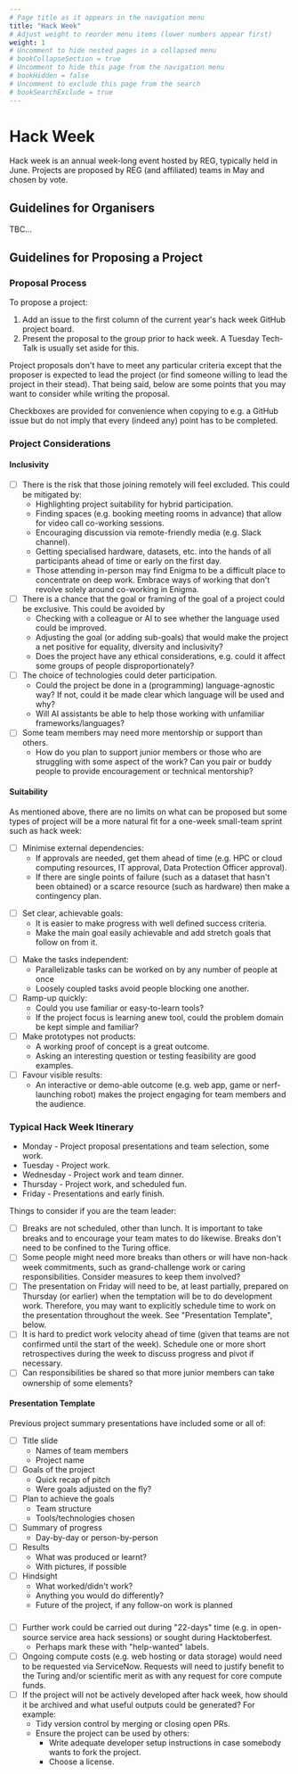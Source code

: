 ```yaml
---
# Page title as it appears in the navigation menu
title: "Hack Week"
# Adjust weight to reorder menu items (lower numbers appear first)
weight: 1
# Uncomment to hide nested pages in a collapsed menu
# bookCollapseSection = true
# Uncomment to hide this page from the navigation menu
# bookHidden = false
# Uncomment to exclude this page from the search
# bookSearchExclude = true
---
```


# Hack Week

Hack week is an annual week-long event hosted by REG, typically held in June.
Projects are proposed by REG (and affiliated) teams in May and chosen by vote.

## Guidelines for Organisers

TBC...

## Guidelines for Proposing a Project

### Proposal Process

To propose a project:

1. Add an issue to the first column of the current year's hack week GitHub project board.
2. Present the proposal to the group prior to hack week. A Tuesday Tech-Talk is usually set aside for this.

Project proposals don't have to meet any particular criteria except that the proposer is expected to lead the project (or find someone willing to lead the project in their stead). That being said, below are some points that you may want to consider while writing the proposal.

Checkboxes are provided for convenience when copying to e.g. a GitHub issue but do not imply that every (indeed any) point has to be completed.

### Project Considerations

#### Inclusivity

- [ ] There is the risk that those joining remotely will feel excluded. This could be mitigated by:
    - Highlighting project suitability for  hybrid participation.
    - Finding spaces (e.g. booking meeting rooms in advance) that allow for video call co-working sessions.
    - Encouraging discussion via remote-friendly media (e.g. Slack channel).
    - Getting specialised hardware, datasets, etc. into the hands of all participants ahead of time or early on the first day.
    - Those attending in-person may find Enigma to be a difficult place to concentrate on deep work. Embrace ways of working that don't revolve solely around co-working in Enigma.
- [ ] There is a chance that the goal or framing of the goal of a project could be exclusive. This could be avoided by
    - Checking with a colleague or AI to see whether the language used could be improved.
    - Adjusting the goal (or adding sub-goals) that would make the project a net positive for equality, diversity and inclusivity?
    - Does the project have any ethical considerations, e.g. could it affect some groups of people disproportionately?
- [ ] The choice of technologies could deter participation.
    - Could the project be done in a (programming) language-agnostic way? If not, could it be made clear which language will be used and why?
    - Will AI assistants be able to help those working with unfamiliar frameworks/languages?
- [ ] Some team members may need more mentorship or support than others.
    - How do you plan to support junior members or those who are struggling with some aspect of the work? Can you pair or buddy people to provide encouragement or technical mentorship?

#### Suitability

As mentioned above, there are no limits on what can be proposed but some types of project will be a more natural fit for a one-week small-team sprint such as hack week:

- [ ] Minimise external dependencies:
    - If approvals are needed, get them ahead of time (e.g. HPC or cloud computing resources, IT approval, Data Protection Officer approval).
    - If there are single points of failure (such as a dataset that hasn't been obtained) or a scarce resource (such as hardware) then make a contingency plan.
* [ ] Set clear, achievable goals:
    - It is easier to make progress with well defined success criteria.
    - Make the main goal easily achievable and add stretch goals that follow on from it.
- [ ] Make the tasks independent:
    - Parallelizable tasks can be worked on by any number of people at once
    - Loosely coupled tasks avoid people blocking one another.
- [ ] Ramp-up quickly:
    - Could you use familiar or easy-to-learn tools?
    - If the project focus is learning anew tool, could the problem domain be kept simple and familiar?
- [ ] Make prototypes not products:
    - A working proof of concept is a great outcome.
    - Asking an interesting question or testing feasibility are good examples.
- [ ] Favour visible results:
    - An interactive or demo-able outcome (e.g. web app, game or nerf-launching robot) makes the project engaging for team members and the audience.

### Typical Hack Week Itinerary

- Monday - Project proposal presentations and team selection, some work.
- Tuesday - Project work.
- Wednesday - Project work and team dinner.
- Thursday - Project work, and scheduled fun.
- Friday - Presentations and early finish.

Things to consider if you are the team leader:

* [ ] Breaks are not scheduled, other than lunch. It is important to take breaks and to encourage your team mates to do likewise. Breaks don't need to be confined to the Turing office.
* [ ] Some people might need more breaks than others or will have non-hack week commitments, such as grand-challenge work or caring responsibilities. Consider measures to keep them involved?
* [ ] The presentation on Friday will need to be, at least partially, prepared on Thursday (or earlier) when the temptation will be to do development work. Therefore, you may want to explicitly schedule time to work on the presentation throughout the week. See "Presentation Template", below.
* [ ] It is hard to predict work velocity ahead of time (given that teams are not confirmed until the start of the week). Schedule one or more short retrospectives during the week to discuss progress and pivot if necessary.
* [ ] Can responsibilities be shared so that more junior members can take ownership of some elements?

#### Presentation Template

Previous project summary presentations have included some or all of:

- [ ] Title slide
   - Names of team members
   - Project name
- [ ] Goals of the project
   - Quick recap of pitch
   - Were goals adjusted on the fly?
- [ ] Plan to achieve the goals
   - Team structure
   - Tools/technologies chosen
- [ ] Summary of progress
   - Day-by-day or person-by-person
- [ ] Results
   - What was produced or learnt?
   - With pictures, if possible
- [ ] Hindsight
   - What worked/didn't work?
   - Anything you would do differently?
   - Future of the project, if any follow-on work is planned

### 

- [ ] Further work could be carried out during "22-days" time (e.g. in open-source service area hack sessions) or sought during Hacktoberfest.
    - Perhaps mark these with "help-wanted" labels.
- [ ] Ongoing compute costs (e.g. web hosting or data storage) would need to be requested via ServiceNow. Requests will need to justify benefit to the Turing and/or scientific merit as with any request for core compute funds.
- [ ] If the project will not be actively developed after hack week, how should it be archived and what useful outputs could be generated? For example:
    - Tidy version control by merging or closing open PRs.
    - Ensure the project can be used by others:
        - Write adequate developer setup instructions in case somebody wants to fork the project.
        - Choose a license.
